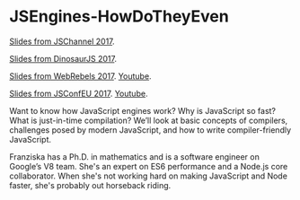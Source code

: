 # JSEngines-HowDoTheyEven
[Slides from JSChannel 2017](https://fhinkel.github.io/JSEngines-HowDoTheyEven/JSChannel).

[Slides from DinosaurJS 2017](https://fhinkel.github.io/JSEngines-HowDoTheyEven/DinosaurJS2017/).

[Slides from WebRebels 2017](https://fhinkel.github.io/JSEngines-HowDoTheyEven/WebRebels2017/). [Youtube](https://youtu.be/acIOV8wtkOo?t=2h8m54s).

[Slides from JSConfEU 2017](https://fhinkel.github.io/JSEngines-HowDoTheyEven/JSConfEU/). [Youtube](https://youtu.be/p-iiEDtpy6I).

Want to know how JavaScript engines work? Why is JavaScript so fast? What is just-in-time compilation? We’ll look at basic concepts of compilers, challenges posed by modern JavaScript, and how to write compiler-friendly JavaScript.

Franziska has a Ph.D. in mathematics and is a software engineer on Google’s V8 team. She's an expert on ES6 performance and a Node.js core collaborator. When she's not working hard on making JavaScript and Node faster, she's probably out horseback riding.